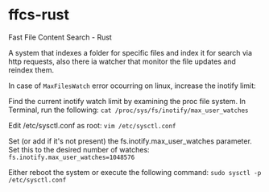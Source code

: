 # ffcs-rust
Fast File Content Search - Rust

A system that indexes a folder for specific files and index it for search via http requests, also there ia watcher that monitor the file updates and reindex them.

In case of `MaxFilesWatch` error ocourring on linux, increase the inotify limit:

Find the current inotify watch limit by examining the proc file system. In Terminal, run the following:
`cat /proc/sys/fs/inotify/max_user_watches`

Edit /etc/sysctl.conf as root:
`vim /etc/sysctl.conf`

Set (or add if it's not present) the fs.inotify.max_user_watches parameter. Set this to the desired number of watches:
`fs.inotify.max_user_watches=1048576`

Either reboot the system or execute the following command:
`sudo sysctl -p /etc/sysctl.conf`
